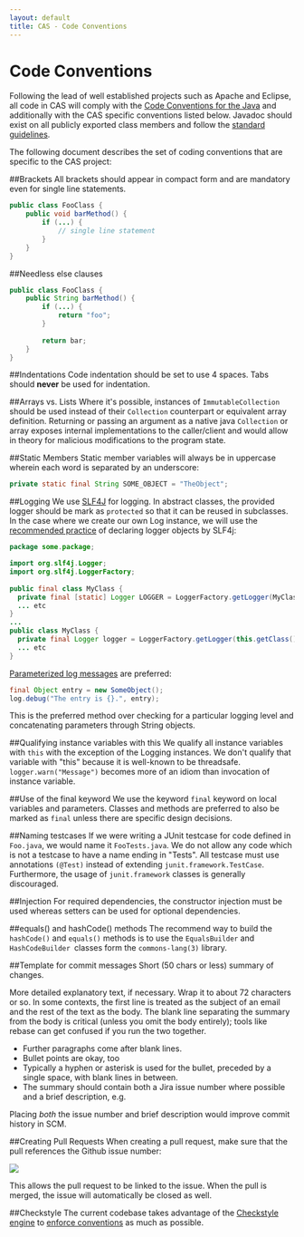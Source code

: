 ```yaml
---
layout: default
title: CAS - Code Conventions
---
```


# Code Conventions
Following the lead of well established projects such as Apache and Eclipse, all code in CAS will comply with the [Code Conventions for the Java](http://java.sun.com/docs/codeconv/html/CodeConvTOC.doc.html) and additionally with the CAS specific conventions listed below. Javadoc should exist on all publicly exported class members and follow the [standard guidelines](http://java.sun.com/j2se/javadoc/writingdoccomments/index.html).

The following document describes the set of coding conventions that are specific to the CAS project:

##Brackets
All brackets should appear in compact form and are mandatory even for single line statements.

```java
public class FooClass {
    public void barMethod() {
        if (...) {
            // single line statement
        }
    }
}
```


##Needless else clauses
```java
public class FooClass {
    public String barMethod() {
        if (...) {
            return "foo";
        }
         
        return bar;
    }
}
```


##Indentations
Code indentation should be set to use 4 spaces. Tabs should **never** be used for indentation.

##Arrays vs. Lists
Where it's possible, instances of `ImmutableCollection` should be used instead of their `Collection` counterpart
or equivalent array definition. Returning or passing an argument as a native java `Collection` or array exposes
internal implementations to the caller/client and would allow in theory for malicious
modifications to the program state. 


##Static Members
Static member variables will always be in uppercase wherein each word is separated by an underscore:

```java
private static final String SOME_OBJECT = "TheObject"; 
```


##Logging
We use [SLF4J](http://www.slf4j.org/index.html) for logging. In abstract classes, the provided logger should be mark as `protected` so that it can be reused in subclasses. In the case where we create our own Log instance, we will use the [recommended practice](http://www.slf4j.org/faq.html#declaration_pattern) of declaring logger objects by SLF4j:

```java
package some.package;

import org.slf4j.Logger;
import org.slf4j.LoggerFactory;
       
public final class MyClass {
  private final [static] Logger LOGGER = LoggerFactory.getLogger(MyClass.class);
  ... etc
}
...
public class MyClass {
  private final Logger logger = LoggerFactory.getLogger(this.getClass());
  ... etc
}
```

[Parameterized log messages](http://www.slf4j.org/faq.html#logging_performance) are preferred:
```java
final Object entry = new SomeObject();
log.debug("The entry is {}.", entry);
```

This is the preferred method over checking for a particular logging level and concatenating parameters through String objects.


##Qualifying instance variables with this
We qualify all instance variables with `this` with the exception of the Logging instances. We don't qualify that variable with "this" because it is well-known to be threadsafe. `logger.warn("Message")` becomes more of an idiom than invocation of instance variable.

##Use of the final keyword
We use the keyword `final` keyword on local variables and parameters. Classes and methods are preferred to also be marked as `final` unless there are specific design decisions.


##Naming testcases
If we were writing a JUnit testcase for code defined in `Foo.java`, we would name it `FooTests.java`. We do not allow any code which is not a testcase to have a name ending in "Tests". All testcase must use annotations `(@Test)` instead of extending `junit.framework.TestCase`. Furthermore, the usage of `junit.framework` classes is generally discouraged. 


##Injection
For required dependencies, the constructor injection must be used whereas setters can be used for optional dependencies.

##equals() and hashCode() methods
The recommend way to build the `hashCode()` and `equals()` methods is to use the `EqualsBuilder` and `HashCodeBuilder `classes form the `commons-lang(3)` library.


##Template for commit messages
Short (50 chars or less) summary of changes.

More detailed explanatory text, if necessary.  Wrap it to about 72 characters or so.  In some contexts, the first line is treated as the subject of an email and the rest of the text as the body.  The blank line separating the summary from the body is critical (unless you omit the body entirely); tools like rebase can get confused if you run the two together. 

- Further paragraphs come after blank lines. 
- Bullet points are okay, too 
- Typically a hyphen or asterisk is used for the bullet, preceded by a  single space, with blank lines in between.
- The summary should contain both a Jira issue number where possible and a brief description, e.g.

Placing _both_ the issue number and brief description would improve commit history in SCM. 

##Creating Pull Requests
When creating a pull request, make sure that the pull references the Github issue number:

![](https://camo.githubusercontent.com/0d91dc7e679d86bd4814faae37f0316279074571/68747470733a2f2f662e636c6f75642e6769746875622e636f6d2f6173736574732f3539372f3439383937372f64383262643761382d626332362d313165322d383663652d3835613435336334643638332e706e67)

This allows the pull request to be linked to the issue. When the pull is merged, the issue will automatically be closed as well.

##Checkstyle
The current codebase takes advantage of the [Checkstyle engine](http://checkstyle.sourceforge.net) to [enforce conventions](https://github.com/Jasig/cas/blob/master/checkstyle-rules.xml) as much as possible.
 

